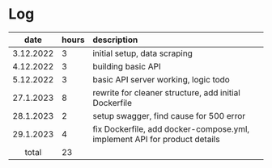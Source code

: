 # Log

| date      | hours | description  |
| :--------:|:------| :-----|
| 3.12.2022 | 3     | initial setup, data scraping |
| 4.12.2022 | 3     | building basic API |
| 5.12.2022 | 3     | basic API server working, logic todo |
| 27.1.2023 | 8     | rewrite for cleaner structure, add initial Dockerfile |
| 28.1.2023 | 2     | setup swagger, find cause for 500 error |
| 29.1.2023 | 4     | fix Dockerfile, add docker-compose.yml, implement API for product details |
| total     | 23    | | 